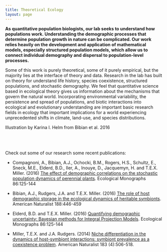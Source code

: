 ```yaml
---
title: Theoretical Ecology
layout: page
---
```


<strong>As quantitative population biologists, our lab seeks to understand how populations work. Understanding the demographic processes that determine population growth in nature can be complicated. Our work relies heavily on the development and application of mathematical models, especially structured population models, which allow us to connect individual demography and dispersal to population-level processes.</strong> 

 <img style="float: left; margin: 0px 10px 0px 0px;" src="{{ 'assets/images/Bibianetal_2016.png' | relative_url }}" alt="" /> Some of this work is purely theoretical, some of it purely empirical, but the majority lies at the interface of theory and data. Research in the lab has built on theory for understand life history, species coexistence, structured populations, and stochastic demography. We feel that quantitative science based in ecological theory gives us information about the mechanisms that govern the natural world. Incorporating environmental variability, the persistence and spread of populations, and biotic interactions into ecological and evolutionary understanding are important basic research fields in ecology that important implications for a world experiencing unprecedented shifts in climate, land-use, and species distributions.
<figcaption>Illustration by Karina I. Helm from Bibian et al. 2016</figcaption>

<br>
<br>
<br>

Check out some of our research some recent publications:

* Compagnoni, A., Bibian, A.J., Ochocki, B.M., Rogers, H.S., Schultz, E., Sneck, M.E., Elderd, B.D., Iler, A., Inouye, D., Jacquemyn, H. and T.E.X. Miller. (2016) [The effect of demographic correlations on the stochastic population dynamics of perennial plants](/texmiller_publications/Compagnoni_et_al-2016-Ecological_Monographs.pdf). Ecological Monographs 86:125-144

* Bibian, A.J., Rudgers, J.A. and T.E.X. Miller. (2016) [The role of host demographic storage in the ecological dynamics of heritable symbionts](/texmiller_publications/Bibian_et_al._2016_AmNat.pdf). American Naturalist 188:446-459

* Elderd, B.D. and T.E.X. Miller. (2016) [Quantifying demographic uncertainty: Bayesian methods for Integral Projection Models](/texmiller_publications/ElderdMiller2016.pdf). Ecological Monographs 86:125-144

* Miller, T.E.X. and J.A. Rudgers. (2014) [Niche differentiation in the dynamics of host-symbiont interactions: symbiont prevalence as a coexistence problem](/texmiller_publications/MillerRudgers2014AmNat.pdf). American Naturalist 183 (4):506-518.
	
